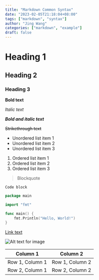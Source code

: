 ```yaml
---
title: "Markdown Common Syntax"
date: "2023-02-05T21:18:04+08:00"
tags: ["markdown", "syntax"]
author: "Jing Wang"
categories: ["markdown", "example"]
draft: false
---
```


# Heading 1
## Heading 2
### Heading 3

**Bold text**

*Italic text*

***Bold and italic text***

~~Strikethrough text~~

- Unordered list item 1
- Unordered list item 2
- Unordered list item 3

1. Ordered list item 1
2. Ordered list item 2
3. Ordered list item 3

> Blockquote

`Code block`

```Go
package main

import "fmt"

func main() {
    fmt.Println("Hello, World!")
}
```

[Link text](https://example.com)

![Alt text for image](https://example.com/image.jpg)

| Column 1 | Column 2 |
|----------|----------|
| Row 1, Column 1 | Row 1, Column 2 |
| Row 2, Column 1 | Row 2, Column 2 |
